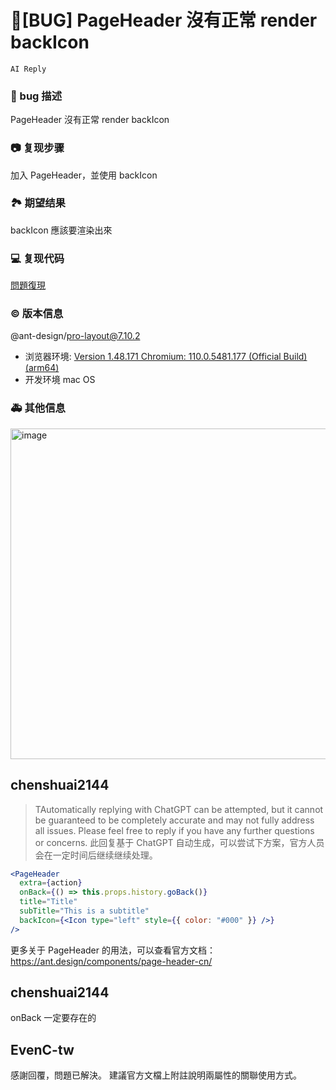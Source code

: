 # 🐛[BUG] PageHeader 沒有正常 render backIcon

`AI Reply`

### 🐛 bug 描述

PageHeader 沒有正常 render backIcon

### 📷 复现步骤

加入 PageHeader，並使用 backIcon

### 🏞 期望结果

backIcon 應該要渲染出來

### 💻 复现代码

[問題復現](https://codesandbox.io/s/nifty-christian-jz506u?file=/App.tsx)

### © 版本信息

@ant-design/pro-layout@7.10.2

- 浏览器环境: [Version 1.48.171 Chromium: 110.0.5481.177 (Official Build) (arm64)](https://brave.com/latest/)
- 开发环境 mac OS

### 🚑 其他信息

<img width="529" alt="image" src="https://user-images.githubusercontent.com/67179608/225511842-a2a99eec-c470-4589-a96b-db10bb08272d.png">

## chenshuai2144

> TAutomatically replying with ChatGPT can be attempted, but it cannot be guaranteed to be completely accurate and may not fully address all issues. Please feel free to reply if you have any further questions or concerns.
> 此回复基于 ChatGPT 自动生成，可以尝试下方案，官方人员会在一定时间后继续继续处理。

```jsx
<PageHeader
  extra={action}
  onBack={() => this.props.history.goBack()}
  title="Title"
  subTitle="This is a subtitle"
  backIcon={<Icon type="left" style={{ color: "#000" }} />}
/>
```

更多关于 PageHeader 的用法，可以查看官方文档：https://ant.design/components/page-header-cn/

## chenshuai2144

onBack 一定要存在的

## EvenC-tw

感謝回覆，問題已解決。
建議官方文檔上附註說明兩屬性的關聯使用方式。
